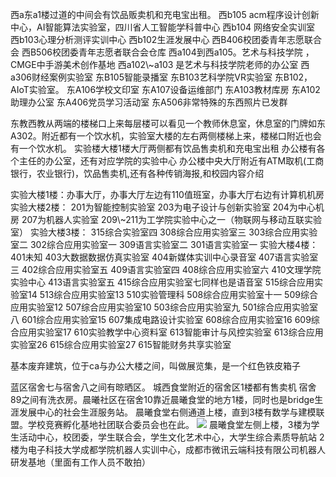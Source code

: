 西a东a1楼过道的中间会有饮品贩卖机和充电宝出租。
西b105 acm程序设计创新中心，AI智能算法实验室，四川省人工智能学科普中心
西b104 网络安全实训室
西b103心理分析测评实训中心
西b102生涯发展中心
西B406校团委青年志愿联合会
西B506校团委青年志愿者联合会仓库
西a104到西a105。艺术与科技学院 ，CMGE中手游美术创作基地
西a102\\~a103 是艺术与科技学院老师的办公室
西a306财经案例实验室
东B105智能录播室
东B103艺科学院VR实验室
东B102，AIoT实验室。
东A106学校文印室
东A107设备运维部门
东A103教材库房
东A102助理办公室
东A406党员学习活动室
东A506非常特殊的东西照片已发群

东教西教从两端的楼梯口上来每层楼可以看见一个教师休息室，休息室的门牌如东A302。附近都有一个饮水机，实验室大楼的左右两侧楼梯上来，楼梯口附近也会有一个饮水机。
实验楼大楼1楼大厅两侧都有饮品售卖机和充电宝出租
办公楼有各个主任的办公室，还有对应学院的实验中心
办公楼中央大厅附近有ATM取机(工商银行，农业银行)，饮品售卖机,还有各种传销海报,和校园内容介绍


实验大楼1楼：办事大厅，办事大厅左边有110值班室，办事大厅右边有计算机机房
实验大楼2楼：
201为智能控制实验室
203为电子设计与创新实验室
204为中心机房
207为机器人实验室
209\\~211为工学院实验中心之一（物联网与移动互联实验室）
实验大楼3楼：
315综合实验室四
308综合应用实验室三
303综合应用实验室二
302综合应用实验室一
309语言实验室二
301语言实验室一
实验大楼4楼：
401未知
403大数据数据仿真实验室
404新媒体实训中心录音室
407语言实验室三
402综合应用实验室五
409语言实验室四
408综合应用实验室六
410文理学院实验中心
413语言实验室五
415综合应用实验室七同样也是语音室
515综合应用实验室14
513综合应用实验室13
510实验管理科
508综合应用实验室十一
509综合应用实验室12
507综合应用实验室10
503综合应用实验室九
501综合应用实验室八
601综合应用实验室15
607集成电路设计实验室
608综合应用实验室16
609综合应用实验室17
610实验教学中心资料室
613智能审计与风控实验室
613综合应用实验室26
615综合应用实验室27
615智能财务共享实验室


基本废弃建筑，位于ca与办公大楼之间，叫做展览集，是一个红色铁皮箱子

蓝区宿舍七与宿舍八之间有晾晒区。
城西食堂附近的宿舍区1楼都有售卖机
宿舍89之间有洗衣房。晨曦社区在宿舍10靠近晨曦食堂的地方1楼，同时也是bridge生涯发展中心的社会生涯服务站。
晨曦食堂右侧通道上楼，直到3楼有数学与建模联盟。学校竞赛孵化基地社团联合委员会也在此。
![](https://com.miui.notes/note_image/5483e4c1262dab0ac7902a465e8ee95156298d20)
晨曦食堂左侧上楼，3楼为学生活动中心，校团委，学生联合会，学生文化艺术中心，大学生综合素质导航站
2楼为电子科技大学成都学院机器人实训中心，成都市微讯云端科技有限公司机器人研发基地（里面有工作人员不敢拍）


